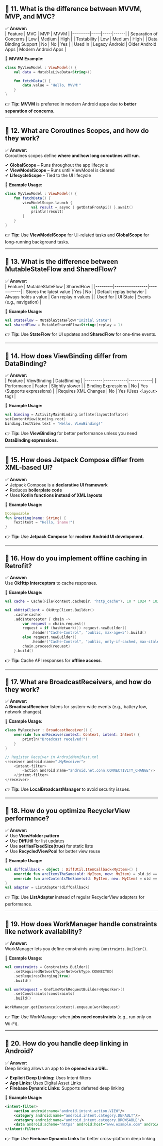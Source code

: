 
## **📌 11. What is the difference between MVVM, MVP, and MVC?**
✅ **Answer:**  
| Feature | MVC | MVP | MVVM |
|---------|-----|-----|------|
| Separation of Concerns | Low | Medium | High |
| Testability | Low | Medium | High |
| Data Binding Support | No | No | Yes |
| Used In | Legacy Android | Older Android Apps | Modern Android Apps |

📝 **MVVM Example:**  
```kotlin
class MyViewModel : ViewModel() {
    val data = MutableLiveData<String>()

    fun fetchData() {
        data.value = "Hello, MVVM!"
    }
}
```
👉 **Tip:** **MVVM** is preferred in modern Android apps due to **better separation of concerns**.

---

## **📌 12. What are Coroutines Scopes, and how do they work?**
✅ **Answer:**  
Coroutines scopes define **where and how long coroutines will run**.  

✔ **GlobalScope** – Runs throughout the app lifecycle  
✔ **ViewModelScope** – Runs until ViewModel is cleared  
✔ **LifecycleScope** – Tied to the UI lifecycle  

📝 **Example Usage:**  
```kotlin
class MyViewModel : ViewModel() {
    fun fetchData() {
        viewModelScope.launch {
            val result = async { getDataFromApi() }.await()
            println(result)
        }
    }
}
```
👉 **Tip:** Use **ViewModelScope** for UI-related tasks and **GlobalScope** for long-running background tasks.

---

## **📌 13. What is the difference between MutableStateFlow and SharedFlow?**
✅ **Answer:**  
| Feature | MutableStateFlow | SharedFlow |
|---------|-----------------|------------|
| Stores the latest value | Yes | No |
| Default replay behavior | Always holds a value | Can replay n values |
| Used for | UI State | Events (e.g., navigation) |

📝 **Example Usage:**  
```kotlin
val stateFlow = MutableStateFlow("Initial State")
val sharedFlow = MutableSharedFlow<String>(replay = 1)
```
👉 **Tip:** Use **StateFlow** for UI updates and **SharedFlow** for one-time events.

---

## **📌 14. How does ViewBinding differ from DataBinding?**
✅ **Answer:**  
| Feature | ViewBinding | DataBinding |
|---------|------------|------------|
| Performance | Faster | Slightly slower |
| Binding Expressions | No | Yes (Supports expressions) |
| Requires XML Changes | No | Yes (Uses `<layout>` tag) |

📝 **Example Usage:**  
```kotlin
val binding = ActivityMainBinding.inflate(layoutInflater)
setContentView(binding.root)
binding.textView.text = "Hello, ViewBinding!"
```
👉 **Tip:** Use **ViewBinding** for better performance unless you need **DataBinding expressions**.

---

## **📌 15. How does Jetpack Compose differ from XML-based UI?**
✅ **Answer:**  
✔ Jetpack Compose is a **declarative UI framework**  
✔ Reduces **boilerplate code**  
✔ Uses **Kotlin functions instead of XML layouts**  

📝 **Example Usage:**  
```kotlin
@Composable
fun Greeting(name: String) {
    Text(text = "Hello, $name!")
}
```
👉 **Tip:** Use **Jetpack Compose** for **modern Android UI development**.

---

## **📌 16. How do you implement offline caching in Retrofit?**
✅ **Answer:**  
Use **OkHttp Interceptors** to cache responses.  

📝 **Example Usage:**  
```kotlin
val cache = Cache(File(context.cacheDir, "http_cache"), 10 * 1024 * 1024) // 10MB Cache

val okHttpClient = OkHttpClient.Builder()
    .cache(cache)
    .addInterceptor { chain ->
        var request = chain.request()
        request = if (hasNetwork()) request.newBuilder()
            .header("Cache-Control", "public, max-age=5").build()
        else request.newBuilder()
            .header("Cache-Control", "public, only-if-cached, max-stale=604800").build()
        chain.proceed(request)
    }.build()
```
👉 **Tip:** Cache API responses for **offline access**.

---

## **📌 17. What are BroadcastReceivers, and how do they work?**
✅ **Answer:**  
A **BroadcastReceiver** listens for system-wide events (e.g., battery low, network changes).  

📝 **Example Usage:**  
```kotlin
class MyReceiver : BroadcastReceiver() {
    override fun onReceive(context: Context, intent: Intent) {
        println("Broadcast received!")
    }
}

// Register Receiver in AndroidManifest.xml
<receiver android:name=".MyReceiver">
    <intent-filter>
        <action android:name="android.net.conn.CONNECTIVITY_CHANGE"/>
    </intent-filter>
</receiver>
```
👉 **Tip:** Use **LocalBroadcastManager** to avoid security issues.

---

## **📌 18. How do you optimize RecyclerView performance?**
✅ **Answer:**  
✔ Use **ViewHolder pattern**  
✔ Use **DiffUtil** for list updates  
✔ Use **setHasFixedSize(true)** for static lists  
✔ Use **RecycledViewPool** for better view reuse  

📝 **Example Usage:**  
```kotlin
val diffCallback = object : DiffUtil.ItemCallback<MyItem>() {
    override fun areItemsTheSame(old: MyItem, new: MyItem) = old.id == new.id
    override fun areContentsTheSame(old: MyItem, new: MyItem) = old == new
}
val adapter = ListAdapter(diffCallback)
```
👉 **Tip:** Use **ListAdapter** instead of regular RecyclerView adapters for performance.

---

## **📌 19. How does WorkManager handle constraints like network availability?**
✅ **Answer:**  
WorkManager lets you define constraints using `Constraints.Builder()`.  

📝 **Example Usage:**  
```kotlin
val constraints = Constraints.Builder()
    .setRequiredNetworkType(NetworkType.CONNECTED)
    .setRequiresCharging(true)
    .build()

val workRequest = OneTimeWorkRequestBuilder<MyWorker>()
    .setConstraints(constraints)
    .build()

WorkManager.getInstance(context).enqueue(workRequest)
```
👉 **Tip:** Use WorkManager when **jobs need constraints** (e.g., run only on Wi-Fi).

---

## **📌 20. How do you handle deep linking in Android?**
✅ **Answer:**  
Deep linking allows an app to be **opened via a URL**.  

✔ **Explicit Deep Linking:** Uses Intent filters  
✔ **App Links:** Uses Digital Asset Links  
✔ **Firebase Dynamic Links:** Supports deferred deep linking  

📝 **Example Usage:**  
```xml
<intent-filter>
    <action android:name="android.intent.action.VIEW"/>
    <category android:name="android.intent.category.DEFAULT"/>
    <category android:name="android.intent.category.BROWSABLE"/>
    <data android:scheme="https" android:host="www.example.com" android:pathPrefix="/product"/>
</intent-filter>
```
👉 **Tip:** Use **Firebase Dynamic Links** for better cross-platform deep linking.


